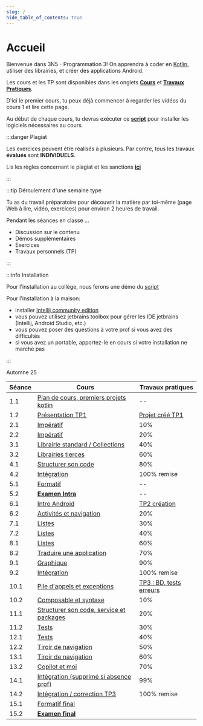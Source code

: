 ```yaml
---
slug: /
hide_table_of_contents: true
---
```


# Accueil

<Row>

<Column>

Bienvenue dans 3N5 - Programmation 3! On apprendra à coder en [Kotlin](https://kotlinlang.org), utiliser des librairies, et créer des applications Android.

Les cours et les TP sont disponibles dans les onglets **[Cours](cours/1.1-accueil)** et **[Travaux Pratiques](tp/tp1)**.

D'ici le premier cours, tu peux déjà commencer à regarder les vidéos du cours 1 et lire cette page.

Au début de chaque cours, tu devras exécuter ce **[script](https://github.com/departement-info-cem/scripts-mobile/tree/main)** pour installer les logiciels nécessaires au cours.

:::danger Plagiat

Les exercices peuvent être réalisés à plusieurs. Par contre, tous les travaux **évalués** sont **INDIVIDUELS**.

Lis les règles concernant le plagiat et les sanctions **[ici](https://info.cegepmontpetit.ca/plagiat)**

:::

:::tip Déroulement d'une semaine type

Tu as du travail préparatoire pour découvrir la matière par toi-même (page Web à lire, vidéo, exercices) pour environ 2 heures de travail.

Pendant les séances en classe ...

- Discussion sur le contenu
- Démos supplémentaires
- Exercices
- Travaux personnels (TP)

:::

:::info Installation

Pour l'installation au collège, nous ferons une démo du [script](https://github.com/departement-info-cem/scripts-mobile/releases/download/Script/ScriptSharp.exe)

Pour l'installation à la maison:

- installer [Intellij community edition](https://www.jetbrains.com/idea/download/other.html)
- vous pouvez utilisez jetbrains toolbox pour gérer les IDE jetbrains (Intellij, Android Studio, etc.)
- vous pouvez poser des questions à votre prof si vous avez des difficultés
- si vous avez un portable, apportez-le en cours si votre installation ne marche pas

:::

</Column>

<Column>

Automne 25

| Séance | Cours                                                                    | Travaux pratiques                 |
|---------|--------------------------------------------------------------------------|-----------------------------------|
| 1.1 | [Plan de cours, premiers projets kotlin](cours/1.1-accueil)              | --                                |
| 1.2 | [Présentation TP1](cours/1.1-accueil)                                    | [Projet créé TP1](tp/tp1)         |
| 2.1 | [Impératif](cours/2.1-imperatif)                                         | 10%                               |
| 2.2 | [Impératif](cours/2.1-imperatif)                                         | 20%                               |
| 3.1 | [Librairie standard / Collections](cours/3.1-std-lib)                    | 40%                               |
| 3.2 | [Librairies tierces](cours/3.2-librairies-tierces)                       | 60%                               |
| 4.1 | [Structurer son code](cours/4.1-structure)                               | 80%                               |
| 4.2 | [Intégration](cours/4.2-integration-1)                                   | 100% remise                       |
| 5.1 | [Formatif](cours/5.1-formatif-intra)                                     | --                                |
| 5.2 | [**Examen Intra**](cours/5.2-examen-intra)                               | --                                |
| 6.1 | [Intro Android](cours/6.1-intro-android)                                 | [TP2 création](tp/tp2)            |
| 6.2 | [Activités et navigation](cours/6.2-activites)                           | 20%                               |
| 7.1 | [Listes](cours/7.1-listes)                                               | 30%                               |
| 7.2 | [Listes](cours/7.1-listes)                                               | 40%                               |
| 8.1 | [Listes](cours/7.1-listes)                                               | 60%                               |
| 8.2 | [Traduire une application](cours/13.2-multilingue)                       | 70%                               |
| 9.1 | [Graphique](cours/9.1-graphique)                                         | 90%                               |
| 9.2 | [Intégration](cours/9.2-integration-2)                                   | 100% remise                       |
| 10.1 | [Pile d'appels et exceptions](cours/10.1-pile-appels-exceptions)         | [TP3 : BD, tests erreurs](tp/tp3) |
| 10.2 | [Composable et syntaxe](cours/7.1-listes)                                | 10%                               |
| 11.1 | [Structurer son code, service et packages](cours/10.2-structure-android) | 20%                               |
| 11.2 | [Tests](cours/12.2-tests)                                                | 30%                               |
| 12.1 | [Tests](cours/12.2-tests)                                                | 40%                               |
| 12.2 | [Tiroir de navigation](cours/11.1-tiroir)                                | 50%                               |
| 13.1 | [Tiroir de navigation](cours/11.1-tiroir)                                | 60%                               |
| 13.2 | [Copilot et moi](cours/11.1-tiroir)                                      | 70%                               |
| 14.1 | [Intégration (supprimé si absence prof)](cours/14.1-integration-3)       | 99%                               |
| 14.2 | [Intégration / correction TP3](cours/14.1-integration-3)                 | 100% remise                       |
| 15.1 | [Formatif final](cours/15.1-formatif-final)                              |                                   |
| 15.2 | [**Examen final**](cours/15.2-examen-final)                              |                                   |

</Column>
</Row>
